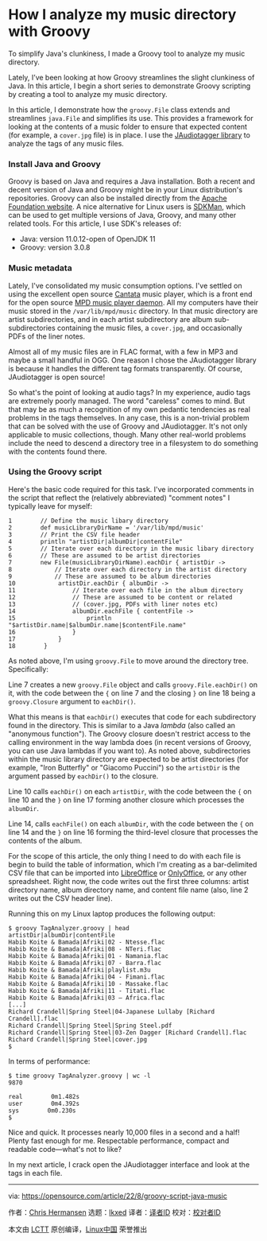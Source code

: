 [#]: subject: "How I analyze my music directory with Groovy"
[#]: via: "https://opensource.com/article/22/8/groovy-script-java-music"
[#]: author: "Chris Hermansen https://opensource.com/users/clhermansen"
[#]: collector: "lkxed"
[#]: translator: "geekpi"
[#]: reviewer: " "
[#]: publisher: " "
[#]: url: " "

How I analyze my music directory with Groovy
======
To simplify Java's clunkiness, I made a Groovy tool to analyze my music directory.

Lately, I’ve been looking at how Groovy streamlines the slight clunkiness of Java. In this article, I begin a short series to demonstrate Groovy scripting by creating a tool to analyze my music directory.

In this article, I demonstrate how the `groovy.File` class extends and streamlines `java.File` and simplifies its use. This provides a framework for looking at the contents of a music folder to ensure that expected content (for example, a `cover.jpg` file) is in place. I use the [JAudiotagger library][2] to analyze the tags of any music files.

### Install Java and Groovy

Groovy is based on Java and requires a Java installation. Both a recent and decent version of Java and Groovy might be in your Linux distribution's repositories. Groovy can also be installed directly from the [Apache Foundation website][3]. A nice alternative for Linux users is [SDKMan][4], which can be used to get multiple versions of Java, Groovy, and many other related tools. For this article, I use SDK's releases of:

* Java: version 11.0.12-open of OpenJDK 11
* Groovy: version 3.0.8

### Music metadata

Lately, I've consolidated my music consumption options. I've settled on using the excellent open source [Cantata][5] music player, which is a front end for the open source [MPD music player daemon][6]. All my computers have their music stored in the `/var/lib/mpd/music` directory. In that music directory are artist subdirectories, and in each artist subdirectory are album sub-subdirectories containing the music files, a `cover.jpg`, and occasionally PDFs of the liner notes.

Almost all of my music files are in FLAC format, with a few in MP3 and maybe a small handful in OGG. One reason I chose the JAudiotagger library is because it handles the different tag formats transparently. Of course, JAudiotagger is open source!

So what's the point of looking at audio tags? In my experience, audio tags are extremely poorly managed. The word "careless" comes to mind. But that may be as much a recognition of my own pedantic tendencies as real problems in the tags themselves. In any case, this is a non-trivial problem that can be solved with the use of Groovy and JAudiotagger. It's not only applicable to music collections, though. Many other real-world problems include the need to descend a directory tree in a filesystem to do something with the contents found there.

### Using the Groovy script

Here's the basic code required for this task. I've incorporated comments in the script that reflect the (relatively abbreviated) "comment notes" I typically leave for myself:

```
1        // Define the music libary directory
2        def musicLibraryDirName = '/var/lib/mpd/music'
3        // Print the CSV file header
4        println "artistDir|albumDir|contentFile"
5        // Iterate over each directory in the music libary directory
6        // These are assumed to be artist directories
7        new File(musicLibraryDirName).eachDir { artistDir ->
8            // Iterate over each directory in the artist directory
9            // These are assumed to be album directories
10            artistDir.eachDir { albumDir ->
11                // Iterate over each file in the album directory
12                // These are assumed to be content or related
13                // (cover.jpg, PDFs with liner notes etc)
14                albumDir.eachFile { contentFile ->
15                    println "$artistDir.name|$albumDir.name|$contentFile.name"
16                }
17            }
18        }
```

As noted above, I'm using `groovy.File` to move around the directory tree. Specifically:

Line 7 creates a new `groovy.File` object and calls `groovy.File.eachDir()` on it, with the code between the `{` on line 7 and the closing `}` on line 18 being a `groovy.Closure` argument to `eachDir()`.

What this means is that `eachDir()` executes that code for each subdirectory found in the directory. This is similar to a Java *lambda* (also called an "anonymous function"). The Groovy closure doesn't restrict access to the calling environment in the way lambda does (in recent versions of Groovy, you can use Java lambdas if you want to). As noted above, subdirectories within the music library directory are expected to be artist directories (for example, "Iron Butterfly" or "Giacomo Puccini") so the `artistDir` is the argument passed by `eachDir()` to the closure.

Line 10 calls `eachDir()` on each `artistDir`, with the code between the `{` on line 10 and the `}` on line 17 forming another closure which processes the `albumDir`.

Line 14, calls `eachFile()` on each `albumDir`, with the code between the `{` on line 14 and the `}` on line 16 forming the third-level closure that processes the contents of the album.

For the scope of this article, the only thing I need to do with each file is begin to build the table of information, which I'm creating as a bar-delimited CSV file that can be imported into [LibreOffice][7] or [OnlyOffice][8], or any other spreadsheet. Right now, the code writes out the first three columns: artist directory name, album directory name, and content file name (also, line 2 writes out the CSV header line).

Running this on my Linux laptop produces the following output:

```
$ groovy TagAnalyzer.groovy | head
artistDir|albumDir|contentFile
Habib Koite & Bamada|Afriki|02 - Ntesse.flac
Habib Koite & Bamada|Afriki|08 - NTeri.flac
Habib Koite & Bamada|Afriki|01 - Namania.flac
Habib Koite & Bamada|Afriki|07 - Barra.flac
Habib Koite & Bamada|Afriki|playlist.m3u
Habib Koite & Bamada|Afriki|04 - Fimani.flac
Habib Koite & Bamada|Afriki|10 - Massake.flac
Habib Koite & Bamada|Afriki|11 - Titati.flac
Habib Koite & Bamada|Afriki|03 – Africa.flac
[...]
Richard Crandell|Spring Steel|04-Japanese Lullaby [Richard Crandell].flac
Richard Crandell|Spring Steel|Spring Steel.pdf
Richard Crandell|Spring Steel|03-Zen Dagger [Richard Crandell].flac
Richard Crandell|Spring Steel|cover.jpg
$
```

In terms of performance:

```
$ time groovy TagAnalyzer.groovy | wc -l
9870

real        0m1.482s
user        0m4.392s
sys        0m0.230s
$
```

Nice and quick. It processes nearly 10,000 files in a second and a half! Plenty fast enough for me. Respectable performance, compact and readable code—what's not to like?

In my next article, I crack open the JAudiotagger interface and look at the tags in each file.

--------------------------------------------------------------------------------

via: https://opensource.com/article/22/8/groovy-script-java-music

作者：[Chris Hermansen][a]
选题：[lkxed][b]
译者：[译者ID](https://github.com/译者ID)
校对：[校对者ID](https://github.com/校对者ID)

本文由 [LCTT](https://github.com/LCTT/TranslateProject) 原创编译，[Linux中国](https://linux.cn/) 荣誉推出

[a]: https://opensource.com/users/clhermansen
[b]: https://github.com/lkxed
[1]: https://opensource.com/sites/default/files/lead-images/programming-code-keyboard-laptop-music-headphones.png
[2]: http://www.jthink.net/jaudiotagger/examples_read.jsp
[3]: https://groovy.apache.org/download.html
[4]: https://opensource.com/article/22/3/manage-java-versions-sdkman
[5]: https://opensource.com/article/17/8/cantata-music-linux
[6]: https://www.musicpd.org/
[7]: https://opensource.com/tags/libreoffice
[8]: https://opensource.com/article/20/7/nextcloud
